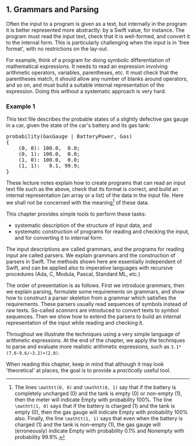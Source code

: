 <!DOCTYPE html>
<html lang="en">
<head>
<meta charset="utf-8" />
<title>Parsing and Grammars with Swift - Grammars and Parsing</title>
<link rel="stylesheet" href="reset.css" />
<link rel="stylesheet" href="katex.min.css" />
</head>
<body>
<article>

# 1. Grammars and Parsing

Often the input to a program is given as a text, but internally in the program it is better represented more abstractly: by a Swift value, for instance.
The program must read the input text, check that it is well-formed, and convert it to the internal form.
This is particularly challenging when the input is in 'free format', with no restrictions on the lay-out.

For example, think of a program for doing symbolic differentiation of mathematical expressions.
It needs to read an expression involving arithmetic operators, variables, parentheses, etc.
It must check that the parentheses match, it should allow any number of blanks around operators, and so on, and must build a suitable internal representation of the expression. 
Doing this without a systematic approach is very hard.

<aside>

# Example 1

This text file describes the probable states of a slightly defective gas gauge in a car, given the state of the car's battery and its gas tank:

<pre>
probability(GasGauge | BatteryPower, Gas)
{
    (0, 0): 100.0,  0.0;
    (0, 1): 100.0,  0.0;
    (1, 0): 100.0,  0.0;
    (1, 1):   0.1, 99.9;
} 
</pre>

These lecture notes explain how to create programs that can read an input text file such as the above, check that its format is correct, and build an internal representation (an array or a list) of the data in the input file.
Here we shall not be concerned with the meaning[^3] of these data.

</aside>

[^3]: The lines `\mathtt(0, 0)` and `\mathtt(0, 1)` say that if the battery is completely uncharged (0) and the tank is empty (0) or non-empty (1), then the meter will indicate Empty with probability 100%.
    The line `\mathtt(1, 0)` says that if the battery is charged (1) and the tank is empty (0), then the gas gauge will indicate Empty with probability 100% also.
    Finally, the line `\mathtt(1, 1)` says that even when the battery is charged (1) and the tank is non-empty (1), the gas gauge will (erroneously) indicate Empty with probability 0.1% and Nonempty with probability 99.9%.

This chapter provides simple tools to perform these tasks:

* systematic description of the structure of input data, and
* systematic construction of programs for reading and checking the input, and for converting
it to internal form.

The input descriptions are called grammars, and the programs for reading input are called parsers.
We explain grammars and the construction of parsers in Swift.
The methods shown here are essentially independent of Swift, and can be applied also to imperative languages with recursive procedures (Ada, C, Modula, Pascal, Standard ML, etc.)

The order of presentation is as follows.
First we introduce grammars, then we explain parsing, formulate some requirements on grammars, and show how to construct a parser skeleton from a grammar which satisfies the requirements.
These parsers usually read sequences of symbols instead of raw texts.
So-called <dfn>scanners</dfn> are introduced to convert texts to symbol sequences.
Then we show how to extend the parsers to build an internal representation of the input while reading and checking it.

Throughout we illustrate the techniques using a very simple language of arithmetic expressions.
At the end of the chapter, we apply the techniques to parse and evaluate more realistic arithmetic expressions, such as `3.1*(7.6-9.6/~3.2)+(2.0)`.

When reading this chapter, keep in mind that although it may look 'theoretical' at places, the goal is to provide a *practically* useful tool.

</article>
</body>
</html>
